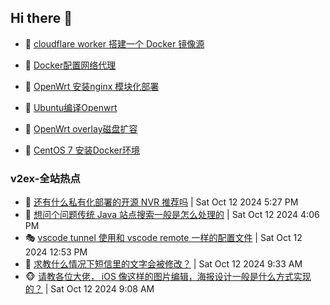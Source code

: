 ## Hi there 👋

<!--
**dkyg666/dkyg666** is a ✨ _special_ ✨ repository because its `README.md` (this file) appears on your GitHub profile.

Here are some ideas to get you started:

- 🔭 I’m currently working on ...
- 🌱 I’m currently learning ...
- 👯 I’m looking to collaborate on ...
- 🤔 I’m looking for help with ...
- 💬 Ask me about ...
- 📫 How to reach me: ...
- 😄 Pronouns: ...
- ⚡ Fun fact: ...
-->

<!-- BLOG-POST-LIST:START -->
- 🦩 [cloudflare worker 搭建一个 Docker 镜像源](http://blog.1996099.xyz/archives/cloudflare-worker-da-jian-yi-ge-docker-jing-xiang-zhan) 

- 🚦 [Docker配置网络代理](http://blog.1996099.xyz/archives/dockerpei-zhi-wang-luo-dai-li) 

- 🫶 [OpenWrt 安装nginx 模块化部署](http://blog.1996099.xyz/archives/openwrt-an-zhuang-nginx-mo-kuai-hua-bu-shu) 

- 🦄 [Ubuntu编译Openwrt](http://blog.1996099.xyz/archives/ubuntuzi-bian-yi-openwrt) 

- 🐻 [OpenWrt overlay磁盘扩容](http://blog.1996099.xyz/archives/openwrt-overlay) 

- 🤖 [CentOS 7 安装Docker环境](http://blog.1996099.xyz/archives/centos-docker) 
<!-- BLOG-POST-LIST:END -->

### v2ex-全站热点
<!-- v2ex:START -->
- 🥸 [还有什么私有化部署的开源 NVR 推荐吗](https://www.v2ex.com/t/1079735#reply1) | Sat Oct 12 2024 5:27 PM
- 🤗 [想问个问题传统 Java 站点搜索一般是怎么处理的](https://www.v2ex.com/t/1079726#reply1) | Sat Oct 12 2024 4:06 PM
- 🎭 [vscode tunnel 使用和 vscode remote 一样的配置文件](https://www.v2ex.com/t/1079706#reply0) | Sat Oct 12 2024 12:53 PM
- 🥷 [求教什么情况下短信里的文字会被修改？](https://www.v2ex.com/t/1079669#reply10) | Sat Oct 12 2024 9:33 AM
- 🐵 [请教各位大佬， iOS 像这样的图片编辑，海报设计一般是什么方式实现的？](https://www.v2ex.com/t/1079657#reply9) | Sat Oct 12 2024 9:08 AM<!-- v2ex:END -->


